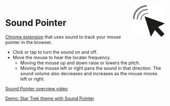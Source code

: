 <img src="src/assets/sound-pointer.png" alt="Site Unseen Logo" style="float:right;width:100px" />

# Sound Pointer

[Chrome extension](https://chrome.google.com/webstore/detail/sound-pointer/ainiiiclibekafehinjoffjppjibgock?hl=en) that uses  sound to track your mouse pointer in the browser.

* Click or tap to turn the sound on and off.
* Move the mouse to hear the locater frequency.
  * Moving the mouse up and down raise or lowers the pitch.
  * Moving the mouse left or right pans the sound in that direction. The sound volume also decreases and increases as the mouse moves left or right.

[Sound Pointer overview video](https://www.youtube.com/watch?v=5HRpedSaoek)

[Demo: Star Trek theme with Sound Pointer](https://www.youtube.com/watch?v=FFAodr7xziI)
